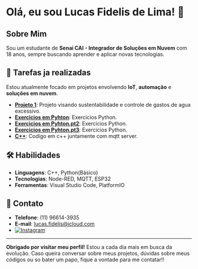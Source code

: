 # Olá, eu sou Lucas Fidelis de Lima! 👋

## Sobre Mim

Sou um estudante de **Senai CAI - Integrador de Soluções em Nuvem** com 18 anos, sempre buscando aprender e aplicar novas tecnologias. 

## 🚀 Tarefas ja realizadas
Estou atualmente focado em projetos envolvendo **IoT**, **automação** e **soluções em nuvem**.

- **[Projeto 1](https://github.com/fidelis10/Projeto-final-do-senai-WPC)**: Projeto visando sustentabilidade e controle de gastos de agua excessivo.
- **[Exercicios em Pyhton](https://github.com/fidelis10/Exercicios-feitos-python-usando-for)**: Exercicios Python.
- **[Exercicios em Pyhton.pt2](https://github.com/fidelis10/Exercicios-python-usando-while)**: Exercicios Python.
- **[Exercicios em Pyhton.pt3](https://github.com/fidelis10/Exercicios-feitos-python-usando-if-else)**: Exercicios Python.
- **[C++](https://github.com/fidelis10/Senai-Codigos)**: Codigo em c++ juntamente com mqtt server.

## 🛠️ Habilidades

- **Linguagens**: C++, Python(Básico)
- **Tecnologias**: Node-RED, MQTT, ESP32
- **Ferramentas**: Visual Studio Code, PlatformIO

## 💬 Contato

- **Telefone**: (11) 96614-3935
- **E-mail**: [lucas.fidelis@icloud.com](mailto:lucas.fidelis@icloud.com)
- [![Instagram](https://img.shields.io/badge/Instagram-E4405F?style=for-the-badge&logo=instagram&logoColor=white)](https://www.instagram.com/lucas_fidelis10/)


---

**Obrigado por visitar meu perfil!** 
Estou a cada dia mais em busca da evolução. Caso queira conversar sobre meus projetos, dúvidas sobre meus códigos ou so bater um papo, fique a vontade para me contatar!!
